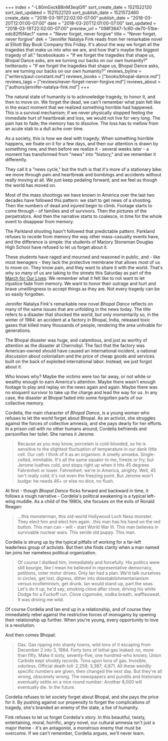 +++
index = "-L80mGxckB8nM3eqiGfl"
sort_create_date = 1521522120
sort_last_updated = 1521522120
sort_publish_date = 1521572460
create_date = "2018-03-19T22:02:00-07:00"
publish_date = "2018-03-20T12:01:00-07:00"
date = "2018-03-20T12:01:00-07:00"
last_updated = "2018-03-19T22:02:00-07:00"
preview_url = "098f3847-1c60-de70-51be-edc82f5f4ac1"
name = "Never forget, never forgive"
title = "Never forget, never forgive"
dek = "Jennifer Natalya Fink reads from her remarkable novel at Elliott Bay Book Company this Friday. It's about the way we forget all the tragedies that make us into who we are, and how that's maybe the biggest tragedy of all."
facebookauto = "If we forget the tragedies that shape us, Bhopal Dance asks, are we turning our backs on our own humanity?"
twitterauto = "If we forget the tragedies that shape us, Bhopal Dance asks, are we turning our backs on our own humanity?"
reviews_byline = ["writers/paul-constant.md"]
reviews_books = ["books/bhopal-dance.md"]
reviews_tags = ["reviews/never-forget-never-forgive.md"]
reviews_about = ["authors/jennifer-natalya-fink.md"]
+++

The natural state of humanity is to acknowledge tragedy, to honor it, and then to move on. We forget the dead, we can't remember what pain felt like in the exact moment that we realized something horrible had happened. This is a survival mechanism; if we never physically stopped feeling the immediate hurt of heartbreak and loss, we would not live for very long. The pain has to fade; the memory has to dissolve. The loss has to mellow from an acute stab to a dull ache over time.

As a society, this is how we deal with tragedy. When something horrible happens, we fixate on it for a few days, and then our attention is drawn by something new, and then before we realize it  - several weeks later - a moment has transformed from "news" into "history," and we remember it differently.

They call it a "news cycle," but the truth is that it's more of a stationary bike: we move through pain and heartbreak and bombings and accidents without really moving at all. We just keep pedaling forward, and we feel as though the world has moved on.

<div class="break"></div>

Most of the mass shootings we have known in America over the last two decades have followed this pattern: we start to get news of a shooting. Then the numbers of dead and injured begin to climb. Footage starts to come through - of families and of survivors. Then the pictures of the perpetrators. And then the narrative starts to coalesce, in time for the whole event to disappear from memory.

The Parkland shooting hasn't followed that predictable pattern. Parkland refuses to recede from memory the way other mass-casualty events have, and the difference is simple: the students of Marjory Stoneman Douglas High School have refused to let us forget about it. 

These students have raged and mourned and reasoned in public, and - like most teenagers - they lack the protective membrane that allows most of us to move on. They know pain, and they want to share it with the world. That's why so many of us are taking to the streets this Saturday as part of the [March for Our Lives]( https://marchforourlives.com/): We remember what it felt like to not want to let injustice fade from memory. We want to honor their outrage and hurt and brave unwillingness to accept things as they are. Not every tragedy can be so easily forgotten.

<div class="break"></div>

Jennifer Natalya Fink's remarkable new novel *Bhopal Dance* reflects on many of the same issues that are unfolding in the news today. The title refers to a disaster that shocked the world, but only momentarily so, in the winter of 1984: an accident at a factory in Bhopal, India, released toxic gases that killed many thousands of people, rendering the area unlivable for generations.

The Bhopal disaster was huge, and calamitous, and just as worthy of attention as the disaster at Chernobyl. The fact that the factory was American-owned should have caused an international incident, a national discussion about colonialism and the price of cheap goods and services built on the back of exploited international labor.  Instead, we just forgot about it. 

Who knows why? Maybe the victims were too far away, or not white or wealthy enough to earn America's attention. Maybe there wasn't enough footage to play and replay on the news again and again. Maybe there was no eloquent survivor to take up the charge and lead the way for us. In any case, the disaster at Bhopal faded into some forgotten parts of our collective memory.

Cordelia, the main character of *Bhopal Dance*, is a young woman who refuses to let the world forget about Bhopal. As an activist, she struggles against the forces of collective amnesia, and she pays dearly for her efforts. In a prison cell with no other humans around, Cordelia befriends and personifies her toilet. She names it Jerome.

<blockquote>Because as you may know, porcelain is cold-blooded, so he is sensitive to the slightest fluctuation of temperature in our dank little cell. Our cell: I think of it as an organism. A smelly amoeba. Single-celled, inimitable. It's all the same squalor to me, freeze or fry, but Jerome loathes cold, and stops right up when it hits 45 degrees Fahrenheit or lower. Fahrenheit: we're in America, alrighty. Well, 45 isn't really cold; it's not even the freezing point. But Jerome won't budge: he needs 46+ or else no dice, no flush.</blockquote>

At first - though *Bhopal Dance* flicks forward and backward in time, it follows a rough narrative - Cordelia's political awakening is a typical left-wing muddle. As a child of the 1980s, she focuses on the evils of Ronald Reagan: 

<blockquote>…this monsterman, this old-world Hollywood Loch Ness monster. They elect him and elect him again…this man has his hand on the red button. This man can - will - start World War III. This man believes in survivable nuclear wars. This senile old puppy. This man.</blockquote>

Cordelia is strung up by the typical pitfalls of working for a far-left leaderless group of activists. But then she  finds clarity when a man named Ian joins her nameless political organization.

<blockquote>Of course I disliked him, immediately and forcefully. His politics were still bourgie, like I mean he believed in representative democracy, petitions, voter motor drives. Only Ian had a plan. We'd talk ourselves in circles, get lost, digress, dither into disestablishmentarianism versus ecofeminism, get drunk. Ian would stand up, part the seas. Let's do it up, he'd say, smoking clove after clove, driving his white Dodge for a Fuckoff run. Clove cigsmoke, vodka breath, wafflesweat. It was driving me wild.</blockquote>

Of course Cordelia and Ian end up in a relationship, and of course they immediately rebel against the restrictive forces of monogamy by opening their relationship up further. When you're young, every opportunity to love is a revolution. 

And then comes Bhopal: 

<blockquote>Gas. Gas ripping into shanty towns, wild tons of it escaping from December 2 into 3, 1984. Forty tons of lethal gas leaked: no, more than fifty. Make it sixty, seventy-five, one hundred-who knows; Union Carbide kept shoddy records. Tons upon tons of gas. Invisible, odorless. Official death toll: 2,259; 3,387; 4,871. All these weirdly specific numbers are given, then changed the next day. But they're all wrong, obscenely wrong. The newspapers and pundits and historians eventually settle on a nice round number: Another 8,000 will eventually die. In the future.</blockquote>

Cordelia refuses to let society forget about Bhopal, and she pays the price for it. By pushing against our propensity to forget the complications of tragedy, she's branded an enemy of the state, a foe of humanity.

Fink refuses to let us forget Cordelia's story. In this beautiful, twisty, entertaining, moral, horrific, angry novel, our cultural amnesia isn't just a major theme - it's an antagonist, a monstrous enemy that must be overcome. If we can't remember, Cordelia argues, we'll never learn.
